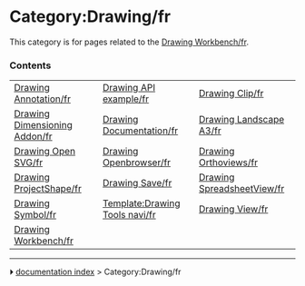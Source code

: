 # Category:Drawing/fr
This category is for pages related to the [Drawing Workbench/fr](Drawing_Workbench/fr.md).

### Contents

|     |     |     |
| --- | --- | --- |
| [Drawing Annotation/fr](Drawing_Annotation/fr.md) | [Drawing API example/fr](Drawing_API_example/fr.md) | [Drawing Clip/fr](Drawing_Clip/fr.md) |
| [Drawing Dimensioning Addon/fr](Drawing_Dimensioning_Addon/fr.md) | [Drawing Documentation/fr](Drawing_Documentation/fr.md) | [Drawing Landscape A3/fr](Drawing_Landscape_A3/fr.md) |
| [Drawing Open SVG/fr](Drawing_Open_SVG/fr.md) | [Drawing Openbrowser/fr](Drawing_Openbrowser/fr.md) | [Drawing Orthoviews/fr](Drawing_Orthoviews/fr.md) |
| [Drawing ProjectShape/fr](Drawing_ProjectShape/fr.md) | [Drawing Save/fr](Drawing_Save/fr.md) | [Drawing SpreadsheetView/fr](Drawing_SpreadsheetView/fr.md) |
| [Drawing Symbol/fr](Drawing_Symbol/fr.md) | [Template:Drawing Tools navi/fr](Template_Drawing_Tools_navi/fr.md) | [Drawing View/fr](Drawing_View/fr.md) |
| [Drawing Workbench/fr](Drawing_Workbench/fr.md) |



---
⏵ [documentation index](../README.md) > Category:Drawing/fr
